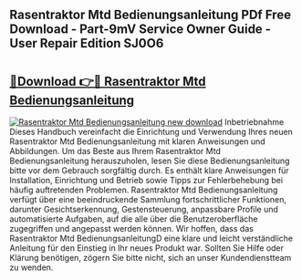 ## Rasentraktor Mtd Bedienungsanleitung PDf Free Download - Part-9mV Service Owner Guide - User Repair Edition SJ0O6

# <h2><a href="http://df2r9s.blite.top/?on=Rasentraktor+Mtd+Bedienungsanleitung">🔗Download 👉🔴 Rasentraktor Mtd Bedienungsanleitung</a></h2>

[![Rasentraktor Mtd Bedienungsanleitung new download](https://i.imgur.com/lujVjoI.png)](http://df2r9s.blite.top/?on=Rasentraktor+Mtd+Bedienungsanleitung)
Inbetriebnahme Dieses Handbuch vereinfacht die Einrichtung und Verwendung Ihres neuen Rasentraktor Mtd Bedienungsanleitung mit klaren Anweisungen und Abbildungen. Um das Beste aus Ihrem Rasentraktor Mtd Bedienungsanleitung herauszuholen, lesen Sie diese Bedienungsanleitung bitte vor dem Gebrauch sorgfältig durch. Es enthält klare Anweisungen für Installation, Einrichtung und Betrieb sowie Tipps zur Fehlerbehebung bei häufig auftretenden Problemen. Rasentraktor Mtd Bedienungsanleitung verfügt über eine beeindruckende Sammlung fortschrittlicher Funktionen, darunter Gesichtserkennung, Gestensteuerung, anpassbare Profile und automatisierte Aufgaben, auf die alle über die Benutzeroberfläche zugegriffen und angepasst werden können. Wir hoffen, dass das Rasentraktor Mtd BedienungsanleitungD eine klare und leicht verständliche Anleitung für den Einstieg in Ihr neues Produkt war. Sollten Sie Hilfe oder Klärung benötigen, zögern Sie bitte nicht, sich an unser Kundendienstteam zu wenden.
